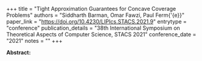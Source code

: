 +++
title = "Tight Approximation Guarantees for Concave Coverage Problems"
authors = "Siddharth Barman, Omar Fawzi, Paul Ferm{\'{e}}"
paper_link = "https://doi.org/10.4230/LIPIcs.STACS.2021.9"
entrytype = "conference"
publication_details = "38th International Symposium on Theoretical Aspects of Computer Science,  STACS 2021"
conference_date = "2021"
notes = ""
+++

<b>Abstract:</b>
